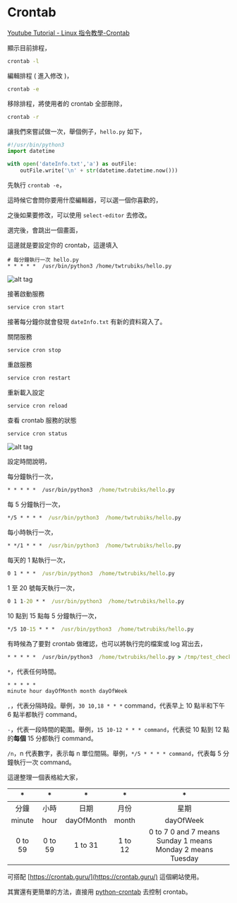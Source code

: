# Crontab

[Youtube Tutorial - Linux 指令教學-Crontab]()

顯示目前排程，

```cmd
crontab -l
```

編輯排程 ( 進入修改 )，

```cmd
crontab -e
```

移除排程，將使用者的 crontab 全部刪除，

```cmd
crontab -r
```

讓我們來嘗試做一次，舉個例子，`hello.py` 如下，

```python
#!/usr/bin/python3
import datetime

with open('dateInfo.txt','a') as outFile:
    outFile.write('\n' + str(datetime.datetime.now()))
```

先執行 `crontab -e`，

這時候它會問你要用什麼編輯器，可以選一個你喜歡的，

之後如果要修改，可以使用 `select-editor` 去修改。

選完後，會跳出一個畫面，

這邊就是要設定你的 crontab，這邊填入

```shell
# 每分鐘執行一次 hello.py
* * * * *  /usr/bin/python3 /home/twtrubiks/hello.py
```

![alt tag](https://i.imgur.com/YAHgSTd.png)

接著啟動服務

```cmd
service cron start
```

接著每分鐘你就會發現 `dateInfo.txt` 有新的資料寫入了。

關閉服務

```cmd
service cron stop
```

重啟服務

```cmd
service cron restart
```

重新載入設定

```cmd
service cron reload
```

查看 crontab 服務的狀態

```cmd
service cron status
```

![alt tag](https://i.imgur.com/yuakltL.png)

設定時間說明，

每分鐘執行一次，

```cmd
* * * * *  /usr/bin/python3  /home/twtrubiks/hello.py
```

每 5 分鐘執行一次，

```cmd
*/5 * * * *  /usr/bin/python3  /home/twtrubiks/hello.py
```

每小時執行一次，

```cmd
* */1 * * *  /usr/bin/python3  /home/twtrubiks/hello.py
```

每天的 1 點執行一次，

```cmd
0 1 * * *  /usr/bin/python3  /home/twtrubiks/hello.py
```

1 至 20 號每天執行一次，

```cmd
0 1 1-20 * *  /usr/bin/python3  /home/twtrubiks/hello.py
```

10 點到 15 點每 5 分鐘執行一次，

```cmd
*/5 10-15 * * *  /usr/bin/python3  /home/twtrubiks/hello.py
```

有時候為了要對 crontab 做確認，也可以將執行完的檔案或 log 寫出去，

```cmd
* * * * *  /usr/bin/python3  /home/twtrubiks/hello.py > /tmp/test_check.txt
```

`*`，代表任何時間。

```cmd
* * * * *
minute hour dayOfMonth month dayOfWeek
```

`,`，代表分隔時段。舉例，`30 10,18 * * *` command，代表早上 10 點半和下午 6 點半都執行 command。

`-`，代表一段時間的範圍。舉例，`15 10-12 * * * command`，代表從 10 點到 12 點的**每個** 15 分都執行 command。

`/n`，n 代表數字，表示每 n 單位間隔。舉例，`*/5 * * * * command`，代表每 5 分鐘執行一次 command。

這邊整理一個表格給大家，

|    *    |    *    |      *     |    *    |                              *                              |
|:-------:|:-------:|:----------:|:-------:|:-----------------------------------------------------------:|
|   分鐘  |   小時  |    日期    |   月份  |                             星期                            |
|  minute |   hour  | dayOfMonth |  month  |                          dayOfWeek                          |
| 0 to 59 | 0 to 59 |   1 to 31  | 1 to 12 | 0 to 7  0 and 7 means Sunday 1 means Monday 2 means Tuesday |

可搭配 [https://crontab.guru/](https://crontab.guru/) 這個網站使用。

其實還有更簡單的方法，直接用 [python-crontab](https://pypi.org/project/python-crontab/) 去控制 crontab。